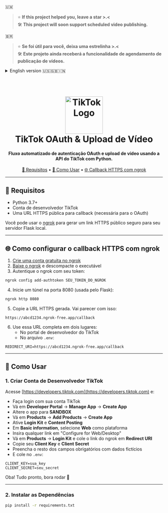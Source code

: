 🇺🇲
> ⭐ **If this project helped you, leave a star >.<**  
> 🛠️ **This project will soon support scheduled video publishing.**

🇧🇷
> ⭐ **Se foi útil para você, deixa uma estrelinha >.<**  
> 🛠️ **Este projeto ainda receberá a funcionalidade de agendamento de publicação de vídeos.**  

<details>
<summary>English version 🇺🇸🇬🇧🇮🇳</summary>

<h1 align="center">
  <br>
  <img src="https://github.com/user-attachments/assets/002aea1c-e08e-41a6-9360-fa760cb2dff5" alt="TikTok Logo" width="120">
  <br>
  TikTok OAuth & Video Upload
  <br>
</h1> 


<h4 align="center"> 
Automated flow for OAuth and video upload using TikTok API + Python.
</h4>

<p align="center">
  <a href="#-requirements">🔧 Requirements</a> •
  <a href="#-how-to-use">🚀 How to Use</a> •
  <a href="#-https-callback-ngrok">🌐 HTTPS Callback via ngrok</a>
</p>

---

## 🔧 Requirements

- Python 3.7+
- A TikTok Developer Account
- A public HTTPS callback URL (required for TikTok OAuth)

You can use [ngrok](https://ngrok.com) to generate a secure public HTTPS URL to your local Flask server.

---

## 🌐 How to set up the HTTPS callback using ngrok

1. [Create a free ngrok account](https://dashboard.ngrok.com/signup)  
2. [Download ngrok](https://ngrok.com/download) and unzip the executable  
3. Authenticate ngrok with your account token:

```bash
ngrok config add-authtoken YOUR_NGROK_AUTH_TOKEN
```

4. Start a tunnel on port 8080 (used by Flask):

```bash
ngrok http 8080
```

5. Copy the HTTPS URL generated by ngrok. It will look like:

```
https://abcd1234.ngrok-free.app/callback
```

6. Use this full URL in two places:
   - On the TikTok Developer Portal  
   - Paste it into the `.env` file:

```
REDIRECT_URI=https://abcd1234.ngrok-free.app/callback
```

---

## 🚀 How to Use

### 1. Create a TikTok Developer Account

Go to [https://developers.tiktok.com](https://developers.tiktok.com) and:

- Log in with your TikTok account  
- Go to **Developer Portal** → **Manage App** → **Create App**  
- Change your app to **SANDBOX**  
- Go to **Products** → **Add Products** → **Create App**  
- Enable **Login Kit** and **Content Posting**  
- Go to **Basic information** and select **Web** under Platforms  
- Enter any link in "Configure for Web/Desktop"  
- Go to **Products** → **Login Kit** and paste your ngrok link in **Redirect URI**  
- Copy your **Client Key** and **Client Secret**  
- Fill in the rest of the required fields with placeholder data  
- Paste both keys in your `.env` file:

```
CLIENT_KEY=your_key
CLIENT_SECRET=your_secret
```

Woohoo! All set, let’s run it 🚀

---

### 2. Install Dependencies

```bash
pip install -r requirements.txt
```

</details>

<h1 align="center">
  <br>
  <img src="https://github.com/user-attachments/assets/002aea1c-e08e-41a6-9360-fa760cb2dff5" alt="TikTok Logo" width="120">
  <br>
  TikTok OAuth & Upload de Vídeo
  <br>
</h1> 

<h4 align="center"> 
Fluxo automatizado de autenticação OAuth e upload de vídeo usando a API do TikTok com Python.
</h4>

<p align="center">
  <a href="#-requisitos">🔧 Requisitos</a> •
  <a href="#-como-usar">🚀 Como Usar</a> •
  <a href="#-callback-https-ngrok">🌐 Callback HTTPS com ngrok</a>
</p>

---

## 🔧 Requisitos

- Python 3.7+
- Conta de desenvolvedor TikTok
- Uma URL HTTPS pública para callback (necessária para o OAuth)

Você pode usar o [ngrok](https://ngrok.com) para gerar um link HTTPS público seguro para seu servidor Flask local.

---

## 🌐 Como configurar o callback HTTPS com ngrok

1. [Crie uma conta gratuita no ngrok](https://dashboard.ngrok.com/signup)  
2. [Baixe o ngrok](https://ngrok.com/download) e descompacte o executável  
3. Autentique o ngrok com seu token:

```bash
ngrok config add-authtoken SEU_TOKEN_DO_NGROK
```

4. Inicie um túnel na porta 8080 (usada pelo Flask):

```bash
ngrok http 8080
```

5. Copie a URL HTTPS gerada. Vai parecer com isso:

```
https://abcd1234.ngrok-free.app/callback
```

6. Use essa URL completa em dois lugares:
   - No portal de desenvolvedor do TikTok  
   - No arquivo `.env`:

```
REDIRECT_URI=https://abcd1234.ngrok-free.app/callback
```

---

## 🚀 Como Usar

### 1. Criar Conta de Desenvolvedor TikTok

Acesse [https://developers.tiktok.com](https://developers.tiktok.com) e:

- Faça login com sua conta TikTok  
- Vá em **Developer Portal** → **Manage App** → **Create App**  
- Altere o app para **SANDBOX**  
- Vá em **Products** → **Add Products** → **Create App**  
- Ative **Login Kit** e **Content Posting**  
- Em **Basic information**, selecione **Web** como plataforma  
- Insira qualquer link em "Configure for Web/Desktop"  
- Vá em **Products** → **Login Kit** e cole o link do ngrok em **Redirect URI**  
- Copie seu **Client Key** e **Client Secret**  
- Preencha o resto dos campos obrigatórios com dados fictícios  
- E cole no `.env`:

```
CLIENT_KEY=sua_key
CLIENT_SECRET=seu_secret
```

Oba! Tudo pronto, bora rodar 🚀

---

### 2. Instalar as Dependências

```bash
pip install -r requirements.txt
```
